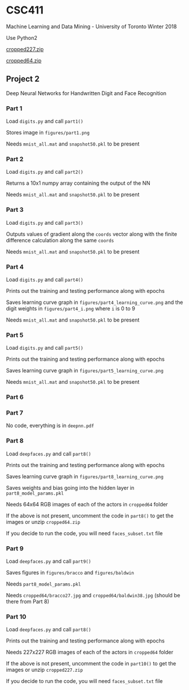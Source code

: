 # CSC411
Machine Learning and Data Mining - University of Toronto Winter 2018

Use Python2

[cropped227.zip](https://drive.google.com/open?id=1ctcwF9IRBD68ycKUE52yyXiio9S44X51)

[cropped64.zip](https://drive.google.com/open?id=1a23dvrrKjfDTZ5IMWs8w9_vOch7er_yq)

## Project 2
Deep Neural Networks for Handwritten Digit and Face Recognition

### Part 1
Load ```digits.py``` and call ```part1()```

Stores image in ```figures/part1.png```

Needs ```mnist_all.mat``` and ```snapshot50.pkl``` to be present

### Part 2
Load ```digits.py``` and call ```part2()```

Returns a 10x1 numpy array containing the output of the NN

Needs ```mnist_all.mat``` and ```snapshot50.pkl``` to be present

### Part 3
Load ```digits.py``` and call ```part3()```

Outputs values of gradient along the ```coords``` vector along with the finite difference calculation along the same ```coords```

Needs ```mnist_all.mat``` and ```snapshot50.pkl``` to be present

### Part 4
Load ```digits.py``` and call ```part4()```

Prints out the training and testing performance along with epochs 

Saves learning curve graph in ```figures/part4_learning_curve.png``` and the digit weights in ```figures/part4_i.png``` where ```i``` is 0 to 9

Needs ```mnist_all.mat``` and ```snapshot50.pkl``` to be present

### Part 5
Load ```digits.py``` and call ```part5()```

Prints out the training and testing performance along with epochs 

Saves learning curve graph in ```figures/part5_learning_curve.png```

Needs ```mnist_all.mat``` and ```snapshot50.pkl``` to be present

### Part 6


### Part 7
No code, everything is in ```deepnn.pdf```

### Part 8
Load ```deepfaces.py``` and call ```part8()```

Prints out the training and testing performance along with epochs 

Saves learning curve graph in ```figures/part8_learning_curve.png```

Saves weights and bias going into the hidden layer in ```part8_model_params.pkl```

Needs 64x64 RGB images of each of the actors in ```cropped64``` folder

If the above is not present, uncomment the code in ```part8()``` to get the images or unzip ```cropped64.zip```

If you decide to run the code, you will need ```faces_subset.txt``` file

### Part 9
Load ```deepfaces.py``` and call ```part9()```

Saves figures in ```figures/bracco``` and ```figures/baldwin```

Needs ```part8_model_params.pkl```

Needs ```cropped64/bracco27.jpg``` and ```cropped64/baldwin38.jpg``` (should be there from Part 8)

### Part 10
Load ```deepfaces.py``` and call ```part8()```

Prints out the training and testing performance along with epochs 

Needs 227x227 RGB images of each of the actors in ```cropped64``` folder

If the above is not present, uncomment the code in ```part10()``` to get the images or unzip ```cropped227.zip```

If you decide to run the code, you will need ```faces_subset.txt``` file
